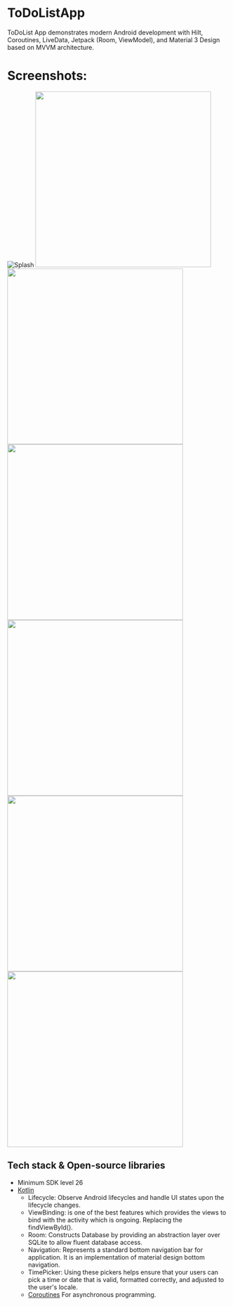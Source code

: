 <h1>ToDoListApp</h1>

<p >  
ToDoList App demonstrates modern Android development with Hilt, Coroutines, LiveData, Jetpack (Room, ViewModel), and Material 3 Design based on MVVM architecture. 
</p>

# Screenshots:
![Splash](https://github.com/Nour5Eldin/ToDoApp/assets/145837378/14dc3c5b-bdfe-4975-af9d-4f44f27132df)
<img src="/screenshots/day2.png" height="400px"/> <img src="/screenshots/night2.png" height="400px"/> 
<img src="/screenshots/day3.png" height="400px"/> <img src="/screenshots/night3.png" height="400px"/>
<img src="/screenshots/day4.png" height="400px"/> <img src="/screenshots/night4.png" height="400px"/> 

## Tech stack & Open-source libraries
- Minimum SDK level 26
- [Kotlin](https://kotlinlang.org/)
  - Lifecycle: Observe Android lifecycles and handle UI states upon the lifecycle changes.
  - ViewBinding: is one of the best features which provides the views to bind with the activity which is ongoing. Replacing the findViewById().
  - Room: Constructs Database by providing an abstraction layer over SQLite to allow fluent database access.
  - Navigation: Represents a standard bottom navigation bar for application. It is an implementation of material design bottom navigation.
  - TimePicker: Using these pickers helps ensure that your users can pick a time or date that is valid, formatted correctly, and adjusted to the user's locale.
  - [Coroutines](https://github.com/Kotlin/kotlinx.coroutines) For asynchronous programming.
